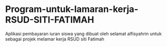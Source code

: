 # Program-untuk-lamaran-kerja-RSUD-SITI-FATIMAH
Aplikasi pembayaran iuran siswa yang dibuat oleh selamat alfisyahrin untuk sebagai projek melamar kerja RSUD siti Fatimah
